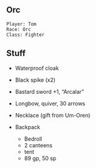 
## Orc

    Player: Tom
    Race: Orc
    Class: Fighter

## Stuff

* Waterproof cloak
* Black spike (x2)
* Bastard sword +1, “Arcalar”
* Longbow, quiver, 30 arrows
* Necklace (gift from Um-Oren)

* Backpack
  * Bedroll
  * 2 canteens
  * tent
  * 89 gp, 50 sp

